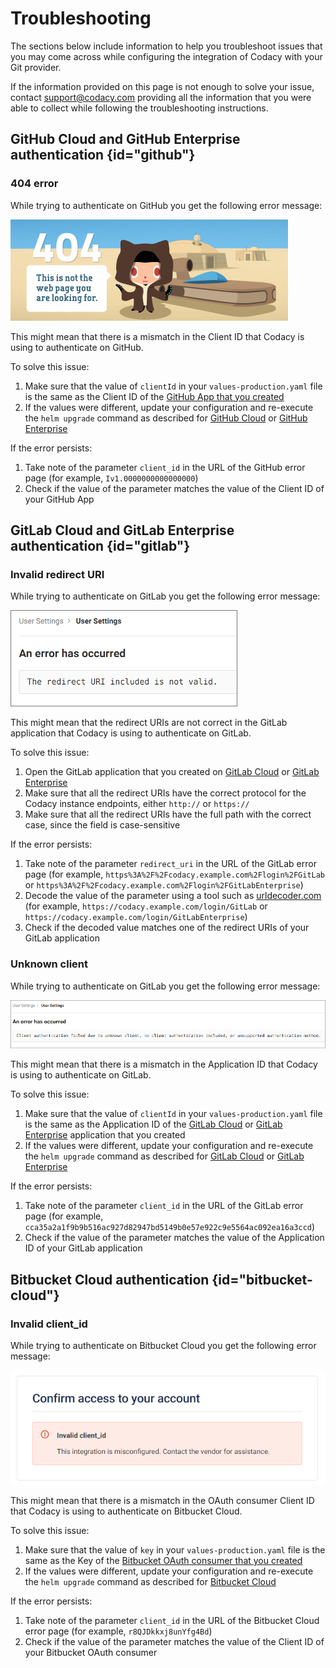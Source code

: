 # Troubleshooting

The sections below include information to help you troubleshoot issues that you may come across while configuring the integration of Codacy with your Git provider.

If the information provided on this page is not enough to solve your issue, contact [support@codacy.com](mailto:support@codacy.com) providing all the information that you were able to collect while following the troubleshooting instructions.

## GitHub Cloud and GitHub Enterprise authentication {id="github"}

### 404 error

While trying to authenticate on GitHub you get the following error message:

![Invalid client id](images/github-invalid-client-id.png)

This might mean that there is a mismatch in the Client ID that Codacy is using to authenticate on GitHub.

To solve this issue:

1.  Make sure that the value of `clientId` in your `values-production.yaml` file is the same as the Client ID of the [GitHub App that you created](github-app-create.md)
2.  If the values were different, update your configuration and re-execute the `helm upgrade` command as described for [GitHub Cloud](github-cloud.md) or [GitHub Enterprise](github-enterprise.md)

If the error persists:

1.  Take note of the parameter `client_id` in the URL of the GitHub error page (for example, `Iv1.0000000000000000`)
2.  Check if the value of the parameter matches the value of the Client ID of your GitHub App

## GitLab Cloud and GitLab Enterprise authentication {id="gitlab"}

### Invalid redirect URI

While trying to authenticate on GitLab you get the following error message:

![Invalid redirect URI](images/gitlab-invalid-redirect-uri.png)

This might mean that the redirect URIs are not correct in the GitLab application that Codacy is using to authenticate on GitLab.

To solve this issue:

1.  Open the GitLab application that you created on [GitLab Cloud](gitlab-cloud.md#create-application) or [GitLab Enterprise](gitlab-enterprise.md#create-application)
2.  Make sure that all the redirect URIs have the correct protocol for the Codacy instance endpoints, either `http://` or `https://`
3.  Make sure that all the redirect URIs have the full path with the correct case, since the field is case-sensitive

If the error persists:

1.  Take note of the parameter `redirect_uri` in the URL of the GitLab error page (for example, `https%3A%2F%2Fcodacy.example.com%2Flogin%2FGitLab` or `https%3A%2F%2Fcodacy.example.com%2Flogin%2FGitLabEnterprise`)
2.  Decode the value of the parameter using a tool such as [urldecoder.com](https://www.urldecoder.org/) (for example, `https://codacy.example.com/login/GitLab` or `https://codacy.example.com/login/GitLabEnterprise`)
3.  Check if the decoded value matches one of the redirect URIs of your GitLab application

### Unknown client

While trying to authenticate on GitLab you get the following error message:

![Invalid application id](images/gitlab-invalid-application-id.png)

This might mean that there is a mismatch in the Application ID that Codacy is using to authenticate on GitLab.

To solve this issue:

1.  Make sure that the value of `clientId` in your `values-production.yaml` file is the same as the Application ID of the [GitLab Cloud](gitlab-cloud.md#create-application) or [GitLab Enterprise](gitlab-enterprise.md#create-application) application that you created
2.  If the values were different, update your configuration and re-execute the `helm upgrade` command as described for [GitLab Cloud](gitlab-cloud.md#configure) or [GitLab Enterprise](gitlab-enterprise.md#configure)

If the error persists:

1.  Take note of the parameter `client_id` in the URL of the GitLab error page (for example, `cca35a2a1f9b9b516ac927d82947bd5149b0e57e922c9e5564ac092ea16a3ccd`)
2.  Check if the value of the parameter matches the value of the Application ID of your GitLab application

## Bitbucket Cloud authentication {id="bitbucket-cloud"}

### Invalid client_id

While trying to authenticate on Bitbucket Cloud you get the following error message:

![Invalid client_id](images/bitbucket-invalid-client-id.png)

This might mean that there is a mismatch in the OAuth consumer Client ID that Codacy is using to authenticate on Bitbucket Cloud.

To solve this issue:

1.  Make sure that the value of `key` in your `values-production.yaml` file is the same as the Key of the [Bitbucket OAuth consumer that you created](bitbucket-cloud.md#create-oauth)
2.  If the values were different, update your configuration and re-execute the `helm upgrade` command as described for [Bitbucket Cloud](bitbucket-cloud.md#configure)

If the error persists:

1.  Take note of the parameter `client_id` in the URL of the Bitbucket Cloud error page (for example, `r8QJDkkxj8unYfg4Bd`)
2.  Check if the value of the parameter matches the value of the Client ID of your Bitbucket OAuth consumer
